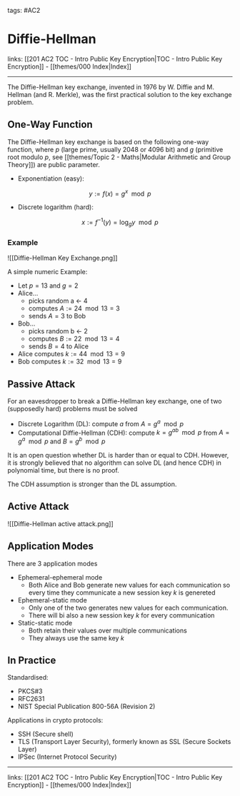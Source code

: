 tags: #AC2

# Diffie-Hellman

links:  [[201 AC2 TOC - Intro Public Key Encryption|TOC - Intro Public Key Encryption]] - [[themes/000 Index|Index]]

---

The Diffie-Hellman key exchange, invented in 1976 by W. Diffie and M. Hellman (and R. Merkle), was the first practical solution to the key exchange problem.

## One-Way Function

The Diffie-Hellman key exchange is based on the following one-way function, where $p$ (large prime, usually 2048 or 4096 bit) and $g$ (primitive root modulo $p$, see [[themes/Topic 2 - Maths|Modular Arithmetic and Group Theory]]) are public parameter.

- Exponentiation (easy):

$$y:= f(x) = g^x \mod p$$

- Discrete logarithm (hard): 

$$x := f^{-1}(y) = \log_g y \mod p $$
### Example

![[Diffie-Hellman Key Exchange.png]]

A simple numeric Example:

-  Let $p = 13$ and $g=2$ 
- Alice...
	- picks random a ← 4  
	- computes $A:=24 \mod13=3$ 
	- sends $A=3$ to Bob
- Bob...
	- picks random b ← 2  
	- computes $B:=22 \mod 13 = 4$
	- sends $B=4$ to Alice
- Alice computes $k:=44 \mod 13 = 9$
- Bob computes $k:=32 \mod 13 = 9$

## Passive Attack

For an eavesdropper to break a Diffie-Hellman key exchange, one of two (supposedly hard) problems must be solved

- Discrete Logarithm (DL): compute $a$ from $A=g^a \mod p$
- Computational Diffie-Hellman (CDH): compute $k = g^{ab} \mod p$ from $A = g^a \mod p$ and $B = g^b \mod p$

It is an open question whether DL is harder than or equal to CDH. However, it is strongly believed that no algorithm can solve DL (and hence CDH) in polynomial time, but there is no proof.

The CDH assumption is stronger than the DL assumption.

## Active Attack

![[Diffie-Hellman active attack.png]]

## Application Modes

There are 3 application modes

- Ephemeral-ephemeral mode
	- Both Alice and Bob generate new values for each communication so every time they communicate a new session key $k$ is genereted
- Ephemeral-static mode
	- Only one of the two generates new values for each communication.
	- There will bi also a new session key $k$ for every communication
- Static-static mode
	- Both retain their values over multiple communications
	- They always use the same key $k$ 

## In Practice

Standardised:

- PKCS#3
- RFC2631
- NIST Special Publication 800-56A (Revision 2)

Applications in crypto protocols:

- SSH (Secure shell)
- TLS (Transport Layer Security), formerly known as SSL (Secure Sockets Layer)
- IPSec (Internet Protocol Security)

---

links:  [[201 AC2 TOC - Intro Public Key Encryption|TOC - Intro Public Key Encryption]] - [[themes/000 Index|Index]]